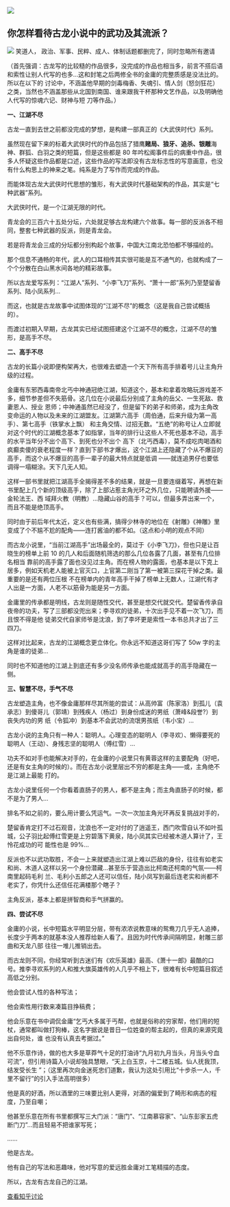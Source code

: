 ![](http://p3.zhimg.com/2a/0b/2a0b94826a58489ed7c8394bc51c8ed2.jpg)

## 你怎样看待古龙小说中的武功及其流派？

![](http://p3.zhimg.com/d3/34/d3342f0b0_is.jpg) 笑道人，
政治、军事、民粹、成人、体制话题都删完了，同时忽略所有邀请

（首先强调：古龙写的比较糙的作品很多，没完成的作品也相当多，前言不搭后语和索性让别人代写的也多…这和封笔之后两修全书的金庸的完整质感是没法比的。所以在以下的
讨论中，不涵盖他早期的剑毒梅香、失魂引、情人剑（怒剑狂花）之类，当然也不涵盖那些从北国到南国、谁来跟我干杯那种文艺作品，以及明确他人代写的惊魂六记、财神与短
刀等作品。）

**一、江湖不尽**

古龙一直到去世之前都没完成的梦想，是构建一部真正的《大武侠时代》系列。

虽然现在留下来的标着大武侠时代的作品包括了猎鹰**赌局、狼牙、追杀、银雕**海神、群狐、白羽之类的短篇，但是这些都是 80
年吟松阁事件后的病重中作品，很多人怀疑这些作品都是口述，这些作品的写法即没有古龙标志性的写意画意，也没有什么构思上的神来之笔。纯系是为了写作而完成的作品。

而能体现古龙大武侠时代思想的雏形，有大武侠时代基础架构的作品，其实是“七种武器”系列。

大武侠时代，是一个江湖无限的时代。

青龙会的三百六十五处分坛，六处就足够古龙构建六个故事。每一部的反派各不相同，整套七种武器的反派，则是青龙会。

若是将青龙会三成的分坛都分别构起个故事，中国大江南北恐怕都不够描绘的。

那个信息不通畅的年代，武人的口耳相传其实很可能是互不通气的，也就构成了一个个分散在白山黑水间各地的精彩故事。

所以古龙爱写系列：“江湖人”系列、“小李飞刀”系列、“萧十一郎”系列乃至楚留香系列、陆小凤系列…

而这，也就是古龙故事中试图体现的“江湖不尽”的概念（这是我自己尝试概括的）。

而渡过初期入早期，古龙其实已经试图搭建这个江湖不尽的概念，江湖不尽的雏形，是高手不尽。

**二、高手不尽**

古龙的长篇小说即便构架再大，也很难去塑造一个天下所有高手排着号儿让主角升级的过程。

金庸有东邪西毒南帝北丐中神通冠绝江湖，知道这个，基本和拿着攻略玩游戏差不多，细节参差但不失筋骨。这几位在小说最后分别成了主角的岳父、一生死敌、救妻恩人、授业
恩师；中神通虽然已经没了，但是留下的弟子和师弟，成为主角改变命运的人物以及未来的江湖盟友。江湖第六高手（周伯通，后来升级为第一高手）、第七高手（铁掌水上飘）
和主角交情、过招无数。“五绝”的称号让人立即就对这个时代的江湖概念基本了如指掌，当年的排行让这些人不死也基本不动，高手的水平当年分不出个高下、到死也分不出个
高下（北丐西毒），莫不成吃肉喝酒和疯癫卖傻的衰老程度一样？直到下部书才爆出，这个江湖上还隐藏了个从不爆豆的高手，而这个从不爆豆的高手一辈子的最大特点就是低调
——就连追男仔也要低调得一塌糊涂。天下几无人知。

这样一部书里就把江湖高手全揭得差不多的结果，就是一旦要连缀着写，再想在新书里配上几个新的顶级高手，除了上部沾惹主角光环之外几位，只能聘请外援——金轮法王、西
域拜火教（明教）…隐藏山谷的高手？可以，但最多弄出来一个，而且不能是绝顶高手。

同时由于前后年代太近，定义也有些满，搞得少林寺的地位在《射雕》《神雕》里变成了个不尴不尬的配角——连打酱油的都不如。（这点和小明的观点不同）

而古龙小说里，“当前江湖高手”出场最全的，莫过于《小李飞刀》，但也只是让百晓生的榜单上前 10 的几人和后面随机筛选的那么几位各露了几面，甚至有几位排名相当
靠前的高手露了面也没见过主角。而在榜人物的露面，也基本是以下克上居多，例如天机老人能被上官灭口，上官第二刚当了第一被第三探花干掉之类。最重要的是还有两位压根
不在榜单内的青年高手干掉了榜单上无数人，江湖代有才人出是一方面，人老不以筋骨为能是另一方面。

金庸里的传承都是明线，古龙则是随性交代，甚至是想交代就交代。楚留香传承自夜帝的功夫，写了三部都没兜出来；李寻欢的徒弟，十次出手见不着一次飞刀，而且恨不得是他
徒弟交代自家师爷是沈浪，到了李坏更是索性一本书总共才出了三四刀。

这样对比起来，古龙的江湖概念更立体化。你永远不知道这哥们写了 50w 字的主角是谁的徒弟…

同时也不知道他的江湖上到底还有多少没名师传承也能成就高手的高手隐藏在一侧。

**三、智慧不尽，手气不尽**

古龙塑造主角，也不像金庸那样尽其所能的尝试：从高帅富（陈家洛）到孤儿（袁承志）到傻哥儿（郭靖）到残疾人（杨过）到身份成迷的男纸（萧峰&段誉?）到丧失内功的男
纸（令狐冲）到基本不会武功的流氓男孩纸（韦小宝）…

古龙小说的主角只有一种人：聪明人。心理变态的聪明人（李寻欢）、懒得要死的聪明人（王动）、身残志坚的聪明人（傅红雪）…

功夫不如对手也能解决对手的，在金庸的小说里只有黄蓉这样的主要配角（好吧，还是有女主角的时候的）。而在古龙小说里层出不穷的都是主角——或，主角绝不是江湖上最能
打的。

古龙小说里任何一个你看着直肠子的男人，都不是主角；而主角直肠子的时候，都不是为了男人…

排名不如之前的，要么用计要么凭运气。一次一次加主角光环再反复挑战对手的，

楚留香肯定打不过石观音，沈浪也不一定对付的了逍遥王，西门吹雪自认不如叶孤城，公子羽比起傅红雪更是上穷碧落下黄泉，陆小凤其实已经被木道人算计了，王怜花成功的可
能性也是 99%…

反派也不以武功取胜，不会一上来就塑造出江湖上难以匹敌的身份，往往有如老实和尚、木道人这样以另一个身份潜藏…甚至乐于营造出比柯南还柯南的气氛——柯南里起码毛利
兰、毛利小五郎之人还可以信任，陆小凤写到最后连老实和尚都不老实了，你凭什么还信任花满楼那个瞎子？

主角反派，基本上都是拼智商和手气拼赢的。

**四、尝试不尽**

金庸的小说，长中短篇水平明显分层，带有浓浓说教意味的鸳鸯刀几乎无人追捧，长度少于两本的就基本没人推荐给新人看了。且因为时代传承间隔明显，射雕三部曲和天龙八部
往往一堆儿推销出去。

而古龙则不同，你经常听到古迷们有《欢乐英雄》最高、《萧十一郎》最酷的口号。推李寻欢系列的人和推大旗英雄传的人几乎不相上下，很难有长中短篇目叙述高低之分别。

他会尝试人性的各种写法；

他会索性用行数来凑篇目挣稿费；

他会乐意在书中调侃金庸“乞丐大多属于丐帮，也就是俗称的穷家帮，他们用的短杖，通常都叫做打狗棒，这名字据说是昔日一位姓查的帮主起的，但真的来源究竟出自何处，谁
也没有认真去考据过。”

他不乐意作诗，做的也大多是草莽气十足的打油诗“九月初九月当头，月当头兮血可流”，但引用诗篇入小说却独具慧眼，“天上白玉京，十二楼五城。仙人抚我顶，结发受长生
”；（这里再次向金迷死忠们道歉，我认为这处引用比“十步杀一人，千里不留行”的引入手法高明很多）

他是真的好酒，所以酒里的三味要比别人更得，对酒的偏爱到了畸形和病态的程度，乃至自嘲；

他甚至乐意在所有书里都撰写三大门派：“唐门”、“江南慕容家”、“山东彭家五虎断门刀”…而且轻易不把谁家写死；

……

他是古龙。

他有自己的写法和恶趣味，他对写意的爱远胜金庸对工笔精描的态度。

所以，古龙有古龙自己的江湖。

[查看知乎讨论](http://www.zhihu.com/question/20018411)


